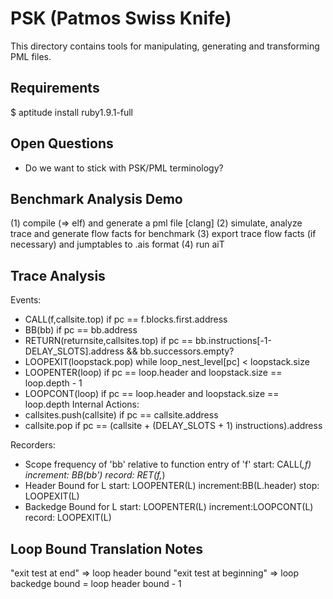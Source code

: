 PSK (Patmos Swiss Knife)
========================

This directory contains tools for manipulating, generating and transforming
PML files.

Requirements
------------
$ aptitude install ruby1.9.1-full

Open Questions
--------------
* Do we want to stick with PSK/PML terminology?

Benchmark Analysis Demo
-----------------------

(1) compile (=> elf) and generate a pml file [clang]
(2) simulate, analyze trace and generate flow facts for benchmark
(3) export trace flow facts (if necessary) and jumptables to .ais format
(4) run aiT

Trace Analysis
--------------

Events:
 - CALL(f,callsite.top)             if pc == f.blocks.first.address
 - BB(bb)                           if pc == bb.address
 - RETURN(returnsite,callsites.top) if pc == bb.instructions[-1-DELAY_SLOTS].address
                                       && bb.successors.empty?
 - LOOPEXIT(loopstack.pop)          while loop_nest_level[pc] < loopstack.size
 - LOOPENTER(loop)                  if pc == loop.header and loopstack.size == loop.depth - 1
 - LOOPCONT(loop)                   if pc == loop.header and loopstack.size == loop.depth
Internal Actions:
 - callsites.push(callsite) if pc == callsite.address
 - callsite.pop             if pc == (callsite + (DELAY_SLOTS + 1) instructions).address

Recorders:
 - Scope frequency of 'bb' relative to function entry of 'f'
 start: CALL(_,f)
 increment: BB(bb')
 record: RET(f,_)
 - Header Bound for L
 start:    LOOPENTER(L)
 increment:BB(L.header)
 stop:     LOOPEXIT(L)
 - Backedge Bound for L
 start:    LOOPENTER(L)
 increment:LOOPCONT(L)
 record:   LOOPEXIT(L)

Loop Bound Translation Notes
----------------------------
"exit test at end" => loop header bound
"exit test at beginning" => loop backedge bound = loop header bound - 1
